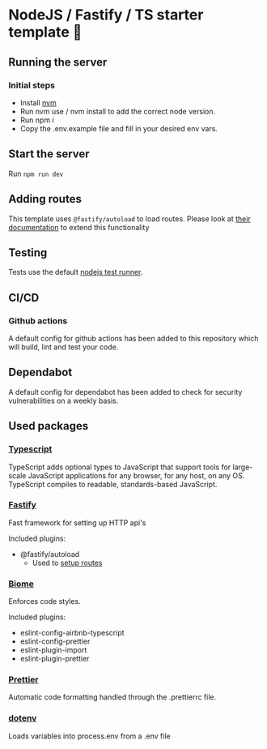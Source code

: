 # NodeJS / Fastify / TS starter template 🚀

## Running the server

### Initial steps

- Install [nvm](https://github.com/nvm-sh/nvm)
- Run nvm use / nvm install to add the correct node version.
- Run npm i
- Copy the .env.example file and fill in your desired env vars.

## Start the server

Run `npm run dev`

## Adding routes

This template uses `@fastify/autoload` to load routes. Please look at [their documentation](https://github.com/fastify/fastify-autoload) to extend this functionality

## Testing

Tests use the default [nodejs test runner](https://nodejs.org/api/test.html).

## CI/CD

### Github actions

A default config for github actions has been added to this repository which will build, lint and test your code.

## Dependabot

A default config for dependabot has been added to check for security vulnerabilities on a weekly basis.


## Used packages 

### [Typescript](https://github.com/microsoft/TypeScript)

TypeScript adds optional types to JavaScript that support tools for large-scale JavaScript applications for any browser, for any host, on any OS. TypeScript compiles to readable, standards-based JavaScript. 

### [Fastify](https://github.com/fastify/fastify)

Fast framework for setting up HTTP api's

Included plugins:

- @fastify/autoload
  - Used to [setup routes](#adding-routes)

### [Biome](https://github.com/eslint/eslint)

Enforces code styles.

Included plugins:

- eslint-config-airbnb-typescript
- eslint-config-prettier
- eslint-plugin-import
- eslint-plugin-prettier

### [Prettier](https://github.com/prettier/prettier)

Automatic code formatting handled through the .prettierrc file.

### [dotenv](https://github.com/motdotla/dotenv)

Loads variables into process.env from a .env file
